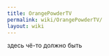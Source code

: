 ```yaml
---
title: OrangePowderTV
permalink: wiki/OrangePowderTV/
layout: wiki
---
```


здесь чё-то должно быть
